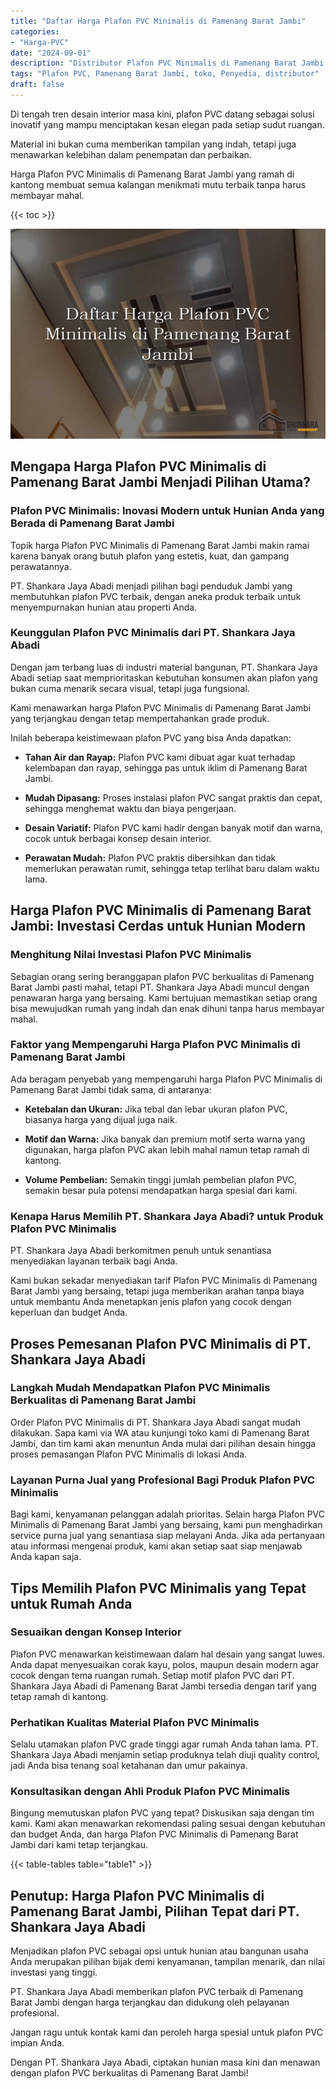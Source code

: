 ```yaml
---
title: "Daftar Harga Plafon PVC Minimalis di Pamenang Barat Jambi"
categories: 
- "Harga-PVC"
date: "2024-09-01"
description: "Distributor Plafon PVC Minimalis di Pamenang Barat Jambi bagi rumah, perkantoran, dan toko. Produk unggulan, variasi motif, warna modern, beserta layanan penempatan oleh tim berpengalaman serta jaminan resmi!|Jasa distribusi Plafon PVC Minimalis di Pamenang Barat Jambi untuk kebutuhan tempat tinggal, perkantoran, atau ritel, dengan produk terbaik dan instalasi oleh tim ahli dan kepastian resmi.|Alternatif Plafon PVC Minimalis di Pamenang Barat Jambi yang terpercaya untuk rumah, kantor, dan gerai, bersama produk terbaik dan pemasangan oleh teknisi ahli dan garansi resmi.|Penjualan Plafon PVC Minimalis di Pamenang Barat Jambi untuk rumah, kantor, serta ritel, dengan produk berkualitas dan instalasi ditangani oleh tim profesional, lengkap beserta jaminan resmi.}"
tags: "Plafon PVC, Pamenang Barat Jambi, toko, Penyedia, distributor"
draft: false
---
```


Di tengah tren desain interior masa kini, plafon PVC datang sebagai solusi inovatif yang mampu menciptakan kesan elegan pada setiap sudut ruangan.

Material ini bukan cuma memberikan tampilan yang indah, tetapi juga menawarkan kelebihan dalam penempatan dan perbaikan.

Harga Plafon PVC Minimalis di Pamenang Barat Jambi yang ramah di kantong membuat semua kalangan menikmati mutu terbaik tanpa harus membayar mahal.

{{< toc >}}

![Daftar Harga Plafon PVC Minimalis di Pamenang Barat Jambi](/images/Harga-PVC/Daftar-Harga-Plafon-PVC-Minimalis-di-Pamenang-Barat-Jambi.png)


## Mengapa Harga Plafon PVC Minimalis di Pamenang Barat Jambi Menjadi Pilihan Utama?

### Plafon PVC Minimalis: Inovasi Modern untuk Hunian Anda yang Berada di Pamenang Barat Jambi

Topik harga Plafon PVC Minimalis di Pamenang Barat Jambi makin ramai karena banyak orang butuh plafon yang estetis, kuat, dan gampang perawatannya.

PT. Shankara Jaya Abadi menjadi pilihan bagi penduduk Jambi yang membutuhkan plafon PVC terbaik, dengan aneka produk terbaik untuk menyempurnakan hunian atau properti Anda.

### Keunggulan Plafon PVC Minimalis dari PT. Shankara Jaya Abadi

Dengan jam terbang luas di industri material bangunan, PT. Shankara Jaya Abadi setiap saat memprioritaskan kebutuhan konsumen akan plafon yang bukan cuma menarik secara visual, tetapi juga fungsional.

Kami menawarkan harga Plafon PVC Minimalis di Pamenang Barat Jambi yang terjangkau dengan tetap mempertahankan grade produk.

Inilah beberapa keistimewaan plafon PVC yang bisa Anda dapatkan:

- **Tahan Air dan Rayap:** Plafon PVC kami dibuat agar kuat terhadap kelembapan dan rayap, sehingga pas untuk iklim di Pamenang Barat Jambi.

- **Mudah Dipasang:** Proses instalasi plafon PVC sangat praktis dan cepat, sehingga menghemat waktu dan biaya pengerjaan.

- **Desain Variatif:** Plafon PVC kami hadir dengan banyak motif dan warna, cocok untuk berbagai konsep desain interior.

- **Perawatan Mudah:** Plafon PVC praktis dibersihkan dan tidak memerlukan perawatan rumit, sehingga tetap terlihat baru dalam waktu lama.

## Harga Plafon PVC Minimalis di Pamenang Barat Jambi: Investasi Cerdas untuk Hunian Modern

### Menghitung Nilai Investasi Plafon PVC Minimalis

Sebagian orang sering beranggapan plafon PVC berkualitas di Pamenang Barat Jambi pasti mahal, tetapi PT. Shankara Jaya Abadi muncul dengan penawaran harga yang bersaing. Kami bertujuan memastikan setiap orang bisa mewujudkan rumah yang indah dan enak dihuni tanpa harus membayar mahal.

### Faktor yang Mempengaruhi Harga Plafon PVC Minimalis di Pamenang Barat Jambi

Ada beragam penyebab yang mempengaruhi harga Plafon PVC Minimalis di Pamenang Barat Jambi tidak sama, di antaranya:

- **Ketebalan dan Ukuran:** Jika tebal dan lebar ukuran plafon PVC, biasanya harga yang dijual juga naik.

- **Motif dan Warna:** Jika banyak dan premium motif serta warna yang digunakan, harga plafon PVC akan lebih mahal namun tetap ramah di kantong.

- **Volume Pembelian:** Semakin tinggi jumlah pembelian plafon PVC, semakin besar pula potensi mendapatkan harga spesial dari kami.

### Kenapa Harus Memilih PT. Shankara Jaya Abadi? untuk Produk Plafon PVC Minimalis

PT. Shankara Jaya Abadi berkomitmen penuh untuk senantiasa menyediakan layanan terbaik bagi Anda.

Kami bukan sekadar menyediakan tarif Plafon PVC Minimalis di Pamenang Barat Jambi yang bersaing, tetapi juga memberikan arahan tanpa biaya untuk membantu Anda menetapkan jenis plafon yang cocok dengan keperluan dan budget Anda.

## Proses Pemesanan Plafon PVC Minimalis di PT. Shankara Jaya Abadi

### Langkah Mudah Mendapatkan Plafon PVC Minimalis Berkualitas di Pamenang Barat Jambi

Order Plafon PVC Minimalis di PT. Shankara Jaya Abadi sangat mudah dilakukan. Sapa kami via WA atau kunjungi toko kami di Pamenang Barat Jambi, dan tim kami akan menuntun Anda mulai dari pilihan desain hingga proses pemasangan Plafon PVC Minimalis di lokasi Anda.

### Layanan Purna Jual yang Profesional Bagi Produk Plafon PVC Minimalis

Bagi kami, kenyamanan pelanggan adalah prioritas. Selain harga Plafon PVC Minimalis di Pamenang Barat Jambi yang bersaing, kami pun menghadirkan service purna jual yang senantiasa siap melayani Anda. Jika ada pertanyaan atau informasi mengenai produk, kami akan setiap saat siap menjawab Anda kapan saja.

## Tips Memilih Plafon PVC Minimalis yang Tepat untuk Rumah Anda

### Sesuaikan dengan Konsep Interior

Plafon PVC menawarkan keistimewaan dalam hal desain yang sangat luwes. Anda dapat menyesuaikan corak kayu, polos, maupun desain modern agar cocok dengan tema ruangan rumah. Setiap motif plafon PVC dari PT. Shankara Jaya Abadi di Pamenang Barat Jambi tersedia dengan tarif yang tetap ramah di kantong.

### Perhatikan Kualitas Material Plafon PVC Minimalis

Selalu utamakan plafon PVC grade tinggi agar rumah Anda tahan lama. PT. Shankara Jaya Abadi menjamin setiap produknya telah diuji quality control, jadi Anda bisa tenang soal ketahanan dan umur pakainya.

### Konsultasikan dengan Ahli Produk Plafon PVC Minimalis

Bingung memutuskan plafon PVC yang tepat? Diskusikan saja dengan tim kami. Kami akan menawarkan rekomendasi paling sesuai dengan kebutuhan dan budget Anda, dan harga Plafon PVC Minimalis di Pamenang Barat Jambi dari kami tetap terjangkau.

{{< table-tables table="table1" >}}

## Penutup: Harga Plafon PVC Minimalis di Pamenang Barat Jambi, Pilihan Tepat dari PT. Shankara Jaya Abadi

Menjadikan plafon PVC sebagai opsi untuk hunian atau bangunan usaha Anda merupakan pilihan bijak demi kenyamanan, tampilan menarik, dan nilai investasi yang tinggi.

PT. Shankara Jaya Abadi memberikan plafon PVC terbaik di Pamenang Barat Jambi dengan harga terjangkau dan didukung oleh pelayanan profesional.

Jangan ragu untuk kontak kami dan peroleh harga spesial untuk plafon PVC impian Anda.

Dengan PT. Shankara Jaya Abadi, ciptakan hunian masa kini dan menawan dengan plafon PVC berkualitas di Pamenang Barat Jambi!